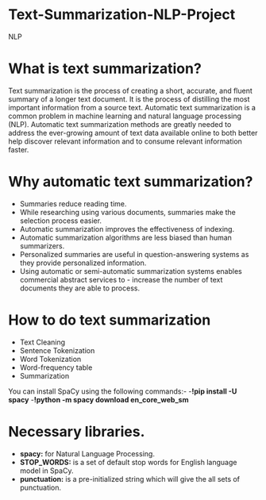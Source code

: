 # Text-Summarization-NLP-Project
NLP
# What is text summarization?
Text summarization is the process of creating a short, accurate, and fluent summary of a longer text document. It is the process of distilling the most important information from a source text. Automatic text summarization is a common problem in machine learning and natural language processing (NLP). Automatic text summarization methods are greatly needed to address the ever-growing amount of text data available online to both better help discover relevant information and to consume relevant information faster.
# Why automatic text summarization?

- Summaries reduce reading time.
- While researching using various documents, summaries make the selection process easier.
- Automatic summarization improves the effectiveness of indexing.
- Automatic summarization algorithms are less biased than human summarizers.
- Personalized summaries are useful in question-answering systems as they provide personalized information.
- Using automatic or semi-automatic summarization systems enables commercial abstract services to - increase the number of text documents they are able to process.
# How to do text summarization
- Text Cleaning
- Sentence Tokenization
- Word Tokenization
- Word-frequency table
- Summarization

You can install SpaCy using the following commands:-
-**!pip install -U spacy**
-**!python -m spacy download en_core_web_sm**

# Necessary libraries.
- **spacy:** for Natural Language Processing.
- **STOP_WORDS:** is a set of default stop words for English language model in SpaCy.
- **punctuation:** is a pre-initialized string which will give the all sets of punctuation.
